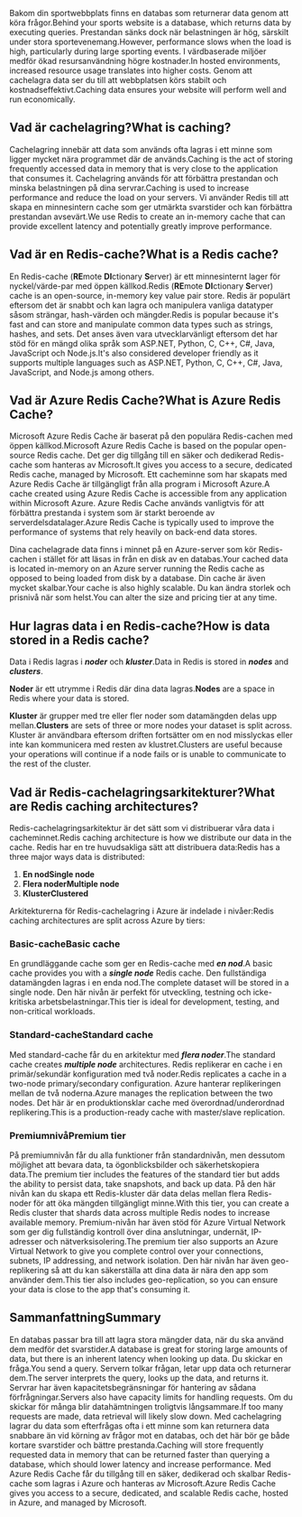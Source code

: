 <span data-ttu-id="4ffb1-101">Bakom din sportwebbplats finns en databas som returnerar data genom att köra frågor.</span><span class="sxs-lookup"><span data-stu-id="4ffb1-101">Behind your sports website is a database, which returns data by executing queries.</span></span> <span data-ttu-id="4ffb1-102">Prestandan sänks dock när belastningen är hög, särskilt under stora sportevenemang.</span><span class="sxs-lookup"><span data-stu-id="4ffb1-102">However, performance slows when the load is high, particularly during large sporting events.</span></span> <span data-ttu-id="4ffb1-103">I värdbaserade miljöer medför ökad resursanvändning högre kostnader.</span><span class="sxs-lookup"><span data-stu-id="4ffb1-103">In hosted environments, increased resource usage translates into higher costs.</span></span> <span data-ttu-id="4ffb1-104">Genom att cachelagra data ser du till att webbplatsen körs stabilt och kostnadseffektivt.</span><span class="sxs-lookup"><span data-stu-id="4ffb1-104">Caching data ensures your website will perform well and run economically.</span></span>

## <a name="what-is-caching"></a><span data-ttu-id="4ffb1-105">Vad är cachelagring?</span><span class="sxs-lookup"><span data-stu-id="4ffb1-105">What is caching?</span></span>

<span data-ttu-id="4ffb1-106">Cachelagring innebär att data som används ofta lagras i ett minne som ligger mycket nära programmet där de används.</span><span class="sxs-lookup"><span data-stu-id="4ffb1-106">Caching is the act of storing frequently accessed data in memory that is very close to the application that consumes it.</span></span> <span data-ttu-id="4ffb1-107">Cachelagring används för att förbättra prestandan och minska belastningen på dina servrar.</span><span class="sxs-lookup"><span data-stu-id="4ffb1-107">Caching is used to increase performance and reduce the load on your servers.</span></span> <span data-ttu-id="4ffb1-108">Vi använder Redis till att skapa en minnesintern cache som ger utmärkta svarstider och kan förbättra prestandan avsevärt.</span><span class="sxs-lookup"><span data-stu-id="4ffb1-108">We use Redis to create an in-memory cache that can provide excellent latency and potentially greatly improve performance.</span></span>

## <a name="what-is-a-redis-cache"></a><span data-ttu-id="4ffb1-109">Vad är en Redis-cache?</span><span class="sxs-lookup"><span data-stu-id="4ffb1-109">What is a Redis cache?</span></span>

<span data-ttu-id="4ffb1-110">En Redis-cache (**RE**mote **DI**ctionary **S**erver) är ett minnesinternt lager för nyckel/värde-par med öppen källkod.</span><span class="sxs-lookup"><span data-stu-id="4ffb1-110">Redis (**RE**mote **DI**ctionary **S**erver) cache is an open-source, in-memory key value pair store.</span></span> <span data-ttu-id="4ffb1-111">Redis är populärt eftersom det är snabbt och kan lagra och manipulera vanliga datatyper såsom strängar, hash-värden och mängder.</span><span class="sxs-lookup"><span data-stu-id="4ffb1-111">Redis is popular because it's fast and can store and manipulate common data types such as strings, hashes, and sets.</span></span> <span data-ttu-id="4ffb1-112">Det anses även vara utvecklarvänligt eftersom det har stöd för en mängd olika språk som ASP.NET, Python, C, C++, C#, Java, JavaScript och Node.js.</span><span class="sxs-lookup"><span data-stu-id="4ffb1-112">It's also considered developer friendly as it supports multiple languages such as ASP.NET, Python, C, C++, C#, Java, JavaScript, and Node.js among others.</span></span>

## <a name="what-is-azure-redis-cache"></a><span data-ttu-id="4ffb1-113">Vad är Azure Redis Cache?</span><span class="sxs-lookup"><span data-stu-id="4ffb1-113">What is Azure Redis Cache?</span></span>

<span data-ttu-id="4ffb1-114">Microsoft Azure Redis Cache är baserat på den populära Redis-cachen med öppen källkod.</span><span class="sxs-lookup"><span data-stu-id="4ffb1-114">Microsoft Azure Redis Cache is based on the popular open-source Redis cache.</span></span> <span data-ttu-id="4ffb1-115">Det ger dig tillgång till en säker och dedikerad Redis-cache som hanteras av Microsoft.</span><span class="sxs-lookup"><span data-stu-id="4ffb1-115">It gives you access to a secure, dedicated Redis cache, managed by Microsoft.</span></span> <span data-ttu-id="4ffb1-116">Ett cacheminne som har skapats med Azure Redis Cache är tillgängligt från alla program i Microsoft Azure.</span><span class="sxs-lookup"><span data-stu-id="4ffb1-116">A cache created using Azure Redis Cache is accessible from any application within Microsoft Azure.</span></span> <span data-ttu-id="4ffb1-117">Azure Redis Cache används vanligtvis för att förbättra prestanda i system som är starkt beroende av serverdelsdatalager.</span><span class="sxs-lookup"><span data-stu-id="4ffb1-117">Azure Redis Cache is typically used to improve the performance of systems that rely heavily on back-end data stores.</span></span>

<span data-ttu-id="4ffb1-118">Dina cachelagrade data finns i minnet på en Azure-server som kör Redis-cachen i stället för att läsas in från en disk av en databas.</span><span class="sxs-lookup"><span data-stu-id="4ffb1-118">Your cached data is located in-memory on an Azure server running the Redis cache as opposed to being loaded from disk by a database.</span></span> <span data-ttu-id="4ffb1-119">Din cache är även mycket skalbar.</span><span class="sxs-lookup"><span data-stu-id="4ffb1-119">Your cache is also highly scalable.</span></span> <span data-ttu-id="4ffb1-120">Du kan ändra storlek och prisnivå när som helst.</span><span class="sxs-lookup"><span data-stu-id="4ffb1-120">You can alter the size and pricing tier at any time.</span></span>

## <a name="how-is-data-stored-in-a-redis-cache"></a><span data-ttu-id="4ffb1-121">Hur lagras data i en Redis-cache?</span><span class="sxs-lookup"><span data-stu-id="4ffb1-121">How is data stored in a Redis cache?</span></span>

<span data-ttu-id="4ffb1-122">Data i Redis lagras i _**noder**_ och _**kluster**_.</span><span class="sxs-lookup"><span data-stu-id="4ffb1-122">Data in Redis is stored in _**nodes**_ and _**clusters**_.</span></span>

<span data-ttu-id="4ffb1-123">**Noder** är ett utrymme i Redis där dina data lagras.</span><span class="sxs-lookup"><span data-stu-id="4ffb1-123">**Nodes** are a space in Redis where your data is stored.</span></span>

<span data-ttu-id="4ffb1-124">**Kluster** är grupper med tre eller fler noder som datamängden delas upp mellan.</span><span class="sxs-lookup"><span data-stu-id="4ffb1-124">**Clusters** are sets of three or more nodes your dataset is split across.</span></span> <span data-ttu-id="4ffb1-125">Kluster är användbara eftersom driften fortsätter om en nod misslyckas eller inte kan kommunicera med resten av klustret.</span><span class="sxs-lookup"><span data-stu-id="4ffb1-125">Clusters are useful because your operations will continue if a node fails or is unable to communicate to the rest of the cluster.</span></span>

## <a name="what-are-redis-caching-architectures"></a><span data-ttu-id="4ffb1-126">Vad är Redis-cachelagringsarkitekturer?</span><span class="sxs-lookup"><span data-stu-id="4ffb1-126">What are Redis caching architectures?</span></span>

<span data-ttu-id="4ffb1-127">Redis-cachelagringsarkitektur är det sätt som vi distribuerar våra data i cacheminnet.</span><span class="sxs-lookup"><span data-stu-id="4ffb1-127">Redis caching architecture is how we distribute our data in the cache.</span></span> <span data-ttu-id="4ffb1-128">Redis har en tre huvudsakliga sätt att distribuera data:</span><span class="sxs-lookup"><span data-stu-id="4ffb1-128">Redis has a three major ways data is distributed:</span></span>

1. <span data-ttu-id="4ffb1-129">**En nod**</span><span class="sxs-lookup"><span data-stu-id="4ffb1-129">**Single node**</span></span>
1. <span data-ttu-id="4ffb1-130">**Flera noder**</span><span class="sxs-lookup"><span data-stu-id="4ffb1-130">**Multiple node**</span></span>
1. <span data-ttu-id="4ffb1-131">**Kluster**</span><span class="sxs-lookup"><span data-stu-id="4ffb1-131">**Clustered**</span></span>

<span data-ttu-id="4ffb1-132">Arkitekturerna för Redis-cachelagring i Azure är indelade i nivåer:</span><span class="sxs-lookup"><span data-stu-id="4ffb1-132">Redis caching architectures are split across Azure by tiers:</span></span>

### <a name="basic-cache"></a><span data-ttu-id="4ffb1-133">Basic-cache</span><span class="sxs-lookup"><span data-stu-id="4ffb1-133">Basic cache</span></span>

<span data-ttu-id="4ffb1-134">En grundläggande cache som ger en Redis-cache med _**en nod**_.</span><span class="sxs-lookup"><span data-stu-id="4ffb1-134">A basic cache provides you with a _**single node**_ Redis cache.</span></span> <span data-ttu-id="4ffb1-135">Den fullständiga datamängden lagras i en enda nod.</span><span class="sxs-lookup"><span data-stu-id="4ffb1-135">The complete dataset will be stored in a single node.</span></span> <span data-ttu-id="4ffb1-136">Den här nivån är perfekt för utveckling, testning och icke-kritiska arbetsbelastningar.</span><span class="sxs-lookup"><span data-stu-id="4ffb1-136">This tier is ideal for development, testing, and non-critical workloads.</span></span>

### <a name="standard-cache"></a><span data-ttu-id="4ffb1-137">Standard-cache</span><span class="sxs-lookup"><span data-stu-id="4ffb1-137">Standard cache</span></span>

<span data-ttu-id="4ffb1-138">Med standard-cache får du en arkitektur med _**flera noder**_.</span><span class="sxs-lookup"><span data-stu-id="4ffb1-138">The standard cache creates _**multiple node**_ architectures.</span></span> <span data-ttu-id="4ffb1-139">Redis replikerar en cache i en primär/sekundär konfiguration med två noder.</span><span class="sxs-lookup"><span data-stu-id="4ffb1-139">Redis replicates a cache in a two-node primary/secondary configuration.</span></span> <span data-ttu-id="4ffb1-140">Azure hanterar replikeringen mellan de två noderna.</span><span class="sxs-lookup"><span data-stu-id="4ffb1-140">Azure manages the replication between the two nodes.</span></span> <span data-ttu-id="4ffb1-141">Det här är en produktionsklar cache med överordnad/underordnad replikering.</span><span class="sxs-lookup"><span data-stu-id="4ffb1-141">This is a production-ready cache with master/slave replication.</span></span>

### <a name="premium-tier"></a><span data-ttu-id="4ffb1-142">Premiumnivå</span><span class="sxs-lookup"><span data-stu-id="4ffb1-142">Premium tier</span></span>

<span data-ttu-id="4ffb1-143">På premiumnivån får du alla funktioner från standardnivån, men dessutom möjlighet att bevara data, ta ögonblicksbilder och säkerhetskopiera data.</span><span class="sxs-lookup"><span data-stu-id="4ffb1-143">The premium tier includes the features of the standard tier but adds the ability to persist data, take snapshots, and back up data.</span></span> <span data-ttu-id="4ffb1-144">På den här nivån kan du skapa ett Redis-kluster där data delas mellan flera Redis-noder för att öka mängden tillgängligt minne.</span><span class="sxs-lookup"><span data-stu-id="4ffb1-144">With this tier, you can create a Redis cluster that shards data across multiple Redis nodes to increase available memory.</span></span> <span data-ttu-id="4ffb1-145">Premium-nivån har även stöd för Azure Virtual Network som ger dig fullständig kontroll över dina anslutningar, undernät, IP-adresser och nätverksisolering.</span><span class="sxs-lookup"><span data-stu-id="4ffb1-145">The premium tier also supports an Azure Virtual Network to give you complete control over your connections, subnets, IP addressing, and network isolation.</span></span> <span data-ttu-id="4ffb1-146">Den här nivån har även geo-replikering så att du kan säkerställa att dina data är nära den app som använder dem.</span><span class="sxs-lookup"><span data-stu-id="4ffb1-146">This tier also includes geo-replication, so you can ensure your data is close to the app that's consuming it.</span></span>

## <a name="summary"></a><span data-ttu-id="4ffb1-147">Sammanfattning</span><span class="sxs-lookup"><span data-stu-id="4ffb1-147">Summary</span></span>

<span data-ttu-id="4ffb1-148">En databas passar bra till att lagra stora mängder data, när du ska använd dem medför det svarstider.</span><span class="sxs-lookup"><span data-stu-id="4ffb1-148">A database is great for storing large amounts of data, but there is an inherent latency when looking up data.</span></span> <span data-ttu-id="4ffb1-149">Du skickar en fråga.</span><span class="sxs-lookup"><span data-stu-id="4ffb1-149">You send a query.</span></span> <span data-ttu-id="4ffb1-150">Servern tolkar frågan, letar upp data och returnerar dem.</span><span class="sxs-lookup"><span data-stu-id="4ffb1-150">The server interprets the query, looks up the data, and returns it.</span></span> <span data-ttu-id="4ffb1-151">Servrar har även kapacitetsbegränsningar för hantering av sådana förfrågningar.</span><span class="sxs-lookup"><span data-stu-id="4ffb1-151">Servers also have capacity limits for handling requests.</span></span> <span data-ttu-id="4ffb1-152">Om du skickar för många blir datahämtningen troligtvis långsammare.</span><span class="sxs-lookup"><span data-stu-id="4ffb1-152">If too many requests are made, data retrieval will likely slow down.</span></span> <span data-ttu-id="4ffb1-153">Med cachelagring lagrar du data som efterfrågas ofta i ett minne som kan returnera data snabbare än vid körning av frågor mot en databas, och det här bör ge både kortare svarstider och bättre prestanda.</span><span class="sxs-lookup"><span data-stu-id="4ffb1-153">Caching will store frequently requested data in memory that can be returned faster than querying a database, which should lower latency and increase performance.</span></span> <span data-ttu-id="4ffb1-154">Med Azure Redis Cache får du tillgång till en säker, dedikerad och skalbar Redis-cache som lagras i Azure och hanteras av Microsoft.</span><span class="sxs-lookup"><span data-stu-id="4ffb1-154">Azure Redis Cache gives you access to a secure, dedicated, and scalable Redis cache, hosted in Azure, and managed by Microsoft.</span></span>

